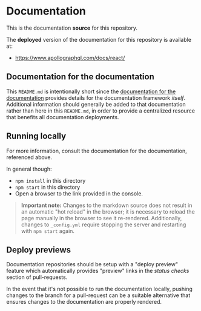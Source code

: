 # Documentation

This is the documentation **source** for this repository.

The **deployed** version of the documentation for this repository is available at:

* https://www.apollographql.com/docs/react/

## Documentation for the documentation

This `README.md` is intentionally short since the [documentation for the documentation](https://docs-docs.netlify.com/docs/docs/) provides details for the documentation framework _itself_.  Additional information should generally be added to that documentation rather than here in this `README.md`, in order to provide a centralized resource that benefits all documentation deployments.

## Running locally

For more information, consult the documentation for the documentation, referenced above.

In general though:

* `npm install` in this directory
* `npm start` in this directory
* Open a browser to the link provided in the console.

> **Important note:** Changes to the markdown source does not result in an automatic "hot reload" in the browser; it is necessary to reload the page manually in the browser to see it re-rendered.  Additionally, changes to `_config.yml` require stopping the server and restarting with `npm start` again.

## Deploy previews

Documentation repositories should be setup with a "deploy preview" feature which automatically provides "preview" links in the _status checks_ section of pull-requests.

In the event that it's not possible to run the documentation locally, pushing changes to the branch for a pull-request can be a suitable alternative that ensures changes to the documentation are properly rendered.


